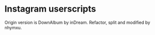 # Instagram userscripts

Origin version is DownAlbum by inDream.
Refactor, split and modified by nhymxu.
